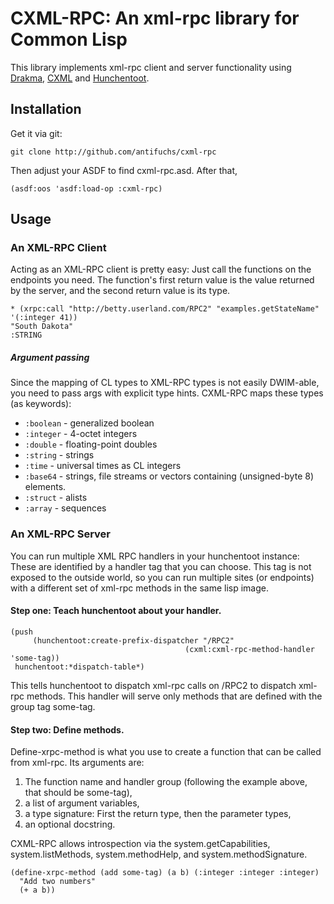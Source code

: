 # CXML-RPC: An xml-rpc library for Common Lisp

This library implements xml-rpc client and server functionality using [Drakma](http://weitz.de/drakma), [CXML](http://common-lisp.net/project/cxml/) and [Hunchentoot](http://weitz.de/hunchentoot). 

## Installation


Get it via git:

	git clone http://github.com/antifuchs/cxml-rpc
	
Then adjust your ASDF to find cxml-rpc.asd. After that, 

	(asdf:oos 'asdf:load-op :cxml-rpc)

## Usage


### An XML-RPC Client

Acting as an XML-RPC client is pretty easy: Just call the functions on the endpoints you need. The function's first return value is the value returned by the server, and the second return value is its type.

	* (xrpc:call "http://betty.userland.com/RPC2" "examples.getStateName" '(:integer 41))
	"South Dakota"
	:STRING

##### Argument passing

Since the mapping of CL types to XML-RPC types is not easily DWIM-able, you need to pass args with explicit type hints. CXML-RPC maps these types (as keywords):

* `:boolean` - generalized boolean
* `:integer` - 4-octet integers
* `:double` - floating-point doubles
* `:string` - strings
* `:time` - universal times as CL integers
* `:base64` - strings, file streams or vectors containing (unsigned-byte 8) elements.
* `:struct` - alists
* `:array` - sequences

### An XML-RPC Server

You can run multiple XML RPC handlers in your hunchentoot instance: These are identified by a handler tag that you can choose. This tag is not exposed to the outside world, so you can run multiple sites (or endpoints) with a different set of xml-rpc methods in the same lisp image.

#### Step one: Teach hunchentoot about your handler.

	(push 
         (hunchentoot:create-prefix-dispatcher "/RPC2" 
	                                       (cxml:cxml-rpc-method-handler 'some-tag))
	 hunchentoot:*dispatch-table*)

This tells hunchentoot to dispatch xml-rpc calls on /RPC2 to dispatch xml-rpc methods. This handler will serve only methods that are defined with the group tag some-tag.
	
#### Step two: Define methods.

Define-xrpc-method is what you use to create a function that can be called from xml-rpc. Its arguments are:

1. The function name and handler group (following the example above, that should be some-tag),
2. a list of argument variables,
3. a type signature: First the return type, then the parameter types,
4. an optional docstring.

CXML-RPC allows introspection via the system.getCapabilities, system.listMethods, system.methodHelp, and system.methodSignature.

	(define-xrpc-method (add some-tag) (a b) (:integer :integer :integer)
	  "Add two numbers"
	  (+ a b))
	